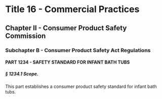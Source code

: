 
# Title 16 - Commercial Practices
## Chapter II - Consumer Product Safety Commission
### Subchapter B - Consumer Product Safety Act Regulations
#### PART 1234 - SAFETY STANDARD FOR INFANT BATH TUBS
##### § 1234.1 Scope.

This part establishes a consumer product safety standard for infant bath tubs.
